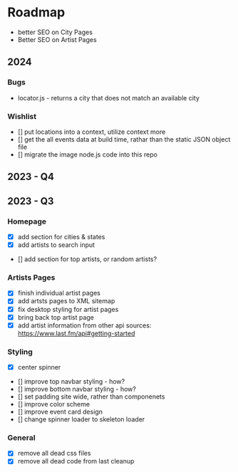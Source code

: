 # Roadmap

- better SEO on City Pages
- Better SEO on Artist Pages

## 2024

### Bugs

- locator.js - returns a city that does not match an available city

### Wishlist

- [] put locations into a context, utilize context more
- [] get the all events data at build time, rathar than the static JSON object file
- [] migrate the image node.js code into this repo

## 2023 - Q4

## 2023 - Q3

### Homepage

- [x] add section for cities & states
- [x] add artists to search input
- [] add section for top artists, or random artists?

### Artists Pages

- [x] finish individual artist pages
- [x] add artsts pages to XML sitemap
- [x] fix desktop styling for artist pages
- [x] bring back top artist page
- [x] add artist information from other api sources: https://www.last.fm/api#getting-started

### Styling

- [x] center spinner
- [] improve top navbar styling - how?
- [] improve bottom navbar styling - how?
- [] set padding site wide, rather than componenets
- [] improve color scheme
- [] improve event card design
- [] change spinner loader to skeleton loader

### General

- [x] remove all dead css files
- [x] remove all dead code from last cleanup
